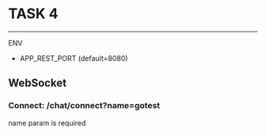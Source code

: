 # TASK 4

---
ENV
- APP_REST_PORT (default=8080)



## WebSocket

### Connect: **/chat/connect?name=gotest**
name param is required

